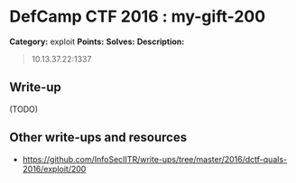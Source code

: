 # DefCamp CTF 2016 : my-gift-200

**Category:** exploit
**Points:**
**Solves:**
**Description:**

> 10.13.37.22:1337

## Write-up

(TODO)

## Other write-ups and resources

* https://github.com/InfoSecIITR/write-ups/tree/master/2016/dctf-quals-2016/exploit/200
